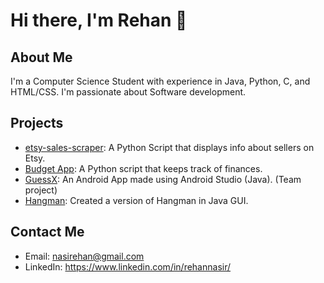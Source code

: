# Hi there, I'm Rehan 👋

## About Me

I'm a Computer Science Student with experience in Java, Python, C, and HTML/CSS. I'm passionate about Software development.

## Projects
- [etsy-sales-scraper](https://github.com/rehan-nasir/etsy-sales-scraper): A Python Script that displays info about sellers on Etsy.
- [Budget App](https://github.com/rehan-nasir/Budget-App-python): A Python script that keeps track of finances.
- [GuessX](https://github.com/rehan-nasir/GuessX): An Android App made using Android Studio (Java). (Team project)
- [Hangman](https://github.com/rehan-nasir/Hangman-GUI): Created a version of Hangman in Java GUI.

## Contact Me

- Email: nasirehan@gmail.com
- LinkedIn: https://www.linkedin.com/in/rehannasir/
